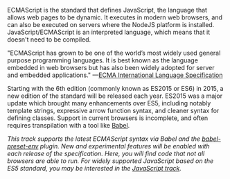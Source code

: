 ECMAScript is the standard that defines JavaScript, the language that allows web pages to be dynamic.
It executes in modern web browsers, and can also be executed on servers where the NodeJS platform is installed.
JavaScript/ECMAScript is an interpreted language, which means that it doesn't need to be compiled.

"ECMAScript has grown to be one of the world’s most widely used general purpose programming languages.
It is best known as the language embedded in web browsers but has also been widely adopted for server and embedded applications."
—[ECMA International Language Specification](http://www.ecma-international.org/ecma-262/6.0/index.html#sec-ecmascript-overview)

Starting with the 6th edition (commonly known as ES2015 or ES6) in 2015, a new edition of the standard will be released each year.
ES2015 was a major update which brought many enhancements over ES5, including notably template strings, expressive arrow function syntax, and cleaner syntax for defining classes.
Support in current browsers is incomplete, and often requires transpilation with a tool like [Babel](https://babeljs.io/).

_This track supports the latest ECMAScript syntax via Babel and the [babel-preset-env](https://babeljs.io/docs/plugins/preset-env/) plugin.
New and experimental features will be enabled with each release of the specification.
Here, you will find code that not all browsers are able to run.
For widely supported JavaScript based on the ES5 standard, you may be interested in the [JavaScript track](http://exercism.io/languages/javascript)._
